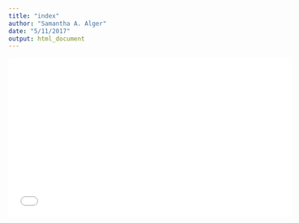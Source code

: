 ```yaml
---
title: "index"
author: "Samantha A. Alger"
date: "5/11/2017"
output: html_document
---
```

<iframe width="560" height="315" src="//www.youtube.com/watch?v=jaxyO2EfST4" frameborder="0"> </iframe>